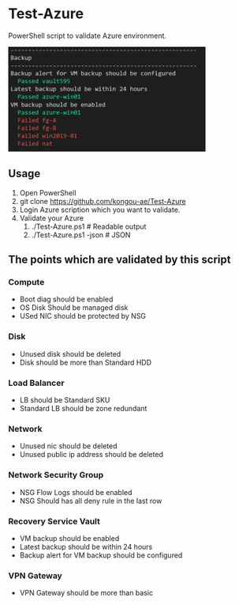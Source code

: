 # Test-Azure

PowerShell script to validate Azure environment.

<img src="media/image001.png" width="400px">

## Usage 

1. Open PowerShell
2. git clone https://github.com/kongou-ae/Test-Azure
3. Login Azure scription which you want to validate.
4. Validate your Azure
   1. ./Test-Azure.ps1 # Readable output
   2. ./Test-Azure.ps1 -json # JSON

## The points which are validated by this script

### Compute

- Boot diag should be enabled
- OS Disk Should be managed disk
- USed NIC should be protected by NSG

### Disk 

- Unused disk should be deleted
- Disk should be more than Standard HDD

### Load Balancer

- LB should be Standard SKU
- Standard LB should be zone redundant

### Network

- Unused nic should be deleted
- Unused public ip address should be deleted

### Network Security Group

- NSG Flow Logs should be enabled
- NSG Should has all deny rule in the last row

### Recovery Service Vault

- VM backup should be enabled
- Latest backup should be within 24 hours
- Backup alert for VM backup should be configured

### VPN Gateway

- VPN Gateway should be more than basic




